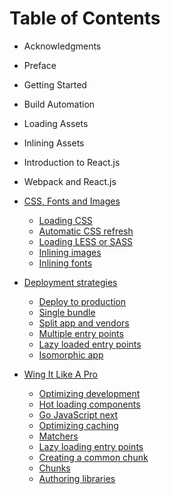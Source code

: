 # Table of Contents

* Acknowledgments
* Preface
* Getting Started
* Build Automation
* Loading Assets
* Inlining Assets
* Introduction to React.js
* Webpack and React.js

* [CSS, Fonts and Images](CSS-Fonts-Images)
    * [Loading CSS](Loading-CSS)
    * [Automatic CSS refresh](Automatic-CSS-refresh)
    * [Loading LESS or SASS](Loading-LESS-or-SASS)
    * [Inlining images](Inlining-images)
    * [Inlining fonts](Inlining-fonts)
* [Deployment strategies](Deployment-strategies)
    * [Deploy to production](Structuring-configuration)
    * [Single bundle](Single-bundle)
    * [Split app and vendors](Split-app-and-vendors)
    * [Multiple entry points](Multiple-entry-points)
    * [Lazy loaded entry points](Lazy-loaded-entry-points)
    * [Isomorphic app](Isomorphic-app)
* [Wing It Like A Pro](Wing-It-Like-a-Pro)
    * [Optimizing development](Optimizing-development)
    * [Hot loading components](Hot-loading-components)
    * [Go JavaScript next](Javascript-next)
    * [Optimizing caching](Optimizing-caching)
    * [Matchers](Matchers)
    * [Lazy loading entry points](Lazy-loading-entry-points)
    * [Creating a common chunk](Creating-a-common-bundle)
    * [Chunks](Understanding-chunks)
    * [Authoring libraries](Authoring-libraries)
